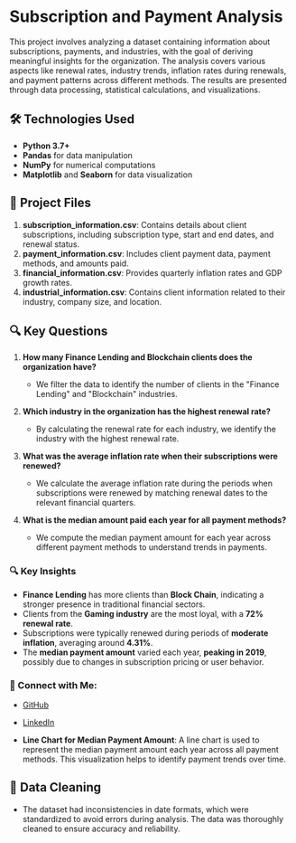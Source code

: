 # Subscription and Payment Analysis

This project involves analyzing a dataset containing information about subscriptions, payments, and industries, with the goal of deriving meaningful insights for the organization. The analysis covers various aspects like renewal rates, industry trends, inflation rates during renewals, and payment patterns across different methods. The results are presented through data processing, statistical calculations, and visualizations.

## 🛠️ Technologies Used

- **Python 3.7+**
- **Pandas** for data manipulation
- **NumPy** for numerical computations
- **Matplotlib** and **Seaborn** for data visualization

## 📂 Project Files

1. **subscription_information.csv**: Contains details about client subscriptions, including subscription type, start and end dates, and renewal status.
2. **payment_information.csv**: Includes client payment data, payment methods, and amounts paid.
3. **financial_information.csv**: Provides quarterly inflation rates and GDP growth rates.
4. **industrial_information.csv**: Contains client information related to their industry, company size, and location.

## 🔍 Key Questions

1. **How many Finance Lending and Blockchain clients does the organization have?**
   - We filter the data to identify the number of clients in the "Finance Lending" and "Blockchain" industries.

2. **Which industry in the organization has the highest renewal rate?**
   - By calculating the renewal rate for each industry, we identify the industry with the highest renewal rate.

3. **What was the average inflation rate when their subscriptions were renewed?**
   - We calculate the average inflation rate during the periods when subscriptions were renewed by matching renewal dates to the relevant financial quarters.

4. **What is the median amount paid each year for all payment methods?**
   - We compute the median payment amount for each year across different payment methods to understand trends in payments.


### 🔍 Key Insights

- **Finance Lending** has more clients than **Block Chain**, indicating a stronger presence in traditional financial sectors.
- Clients from the **Gaming industry** are the most loyal, with a **72% renewal rate**.
- Subscriptions were typically renewed during periods of **moderate inflation**, averaging around **4.31%**.
- The **median payment amount** varied each year, **peaking in 2019**, possibly due to changes in subscription pricing or user behavior.

### 📍 Connect with Me:
- [GitHub](https://github.com/ayushpratapsingh1)
- [LinkedIn](https://www.linkedin.com/in/ayushpratapsingh)


- **Line Chart for Median Payment Amount**: A line chart is used to represent the median payment amount each year across all payment methods. This visualization helps to identify payment trends over time.

## 🧹 Data Cleaning

- The dataset had inconsistencies in date formats, which were standardized to avoid errors during analysis. The data was thoroughly cleaned to ensure accuracy and reliability.
